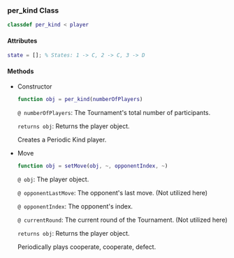 ### per_kind Class
```matlab
classdef per_kind < player
```
#### Attributes
```matlab
state = []; % States: 1 -> C, 2 -> C, 3 -> D
```
#### Methods
- Constructor
    ```matlab
    function obj = per_kind(numberOfPlayers)
    ```
    `@ numberOfPlayers`: The Tournament's total number of participants.

    `returns obj`: Returns the player object. 
    
    Creates a Periodic Kind player.

- Move
    ```matlab
    function obj = setMove(obj, ~, opponentIndex, ~)
    ```
    `@ obj`: The player object.

    `@ opponentLastMove`: The opponent's last move. (Not utilized here)

    `@ opponentIndex`: The opponent's index.

    `@ currentRound`: The current round of the Tournament. (Not utilized here)
 
    `returns obj`: Returns the player object. 

    Periodically plays cooperate, cooperate, defect.




